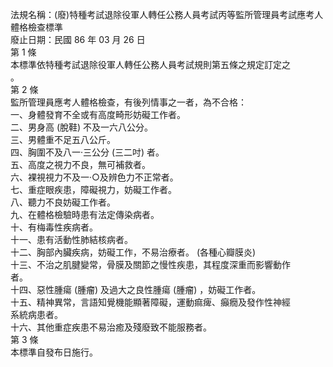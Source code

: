 法規名稱：(廢)特種考試退除役軍人轉任公務人員考試丙等監所管理員考試應考人體格檢查標準  
廢止日期：民國 86 年 03 月 26 日  
第 1 條  
本標準依特種考試退除役軍人轉任公務人員考試規則第五條之規定訂定之  
。  
第 2 條  
監所管理員應考人體格檢查，有後列情事之一者，為不合格：  
一、身體發育不全或有高度畸形妨礙工作者。  
二、男身高 (脫鞋) 不及一六八公分。  
三、男體重不足五八公斤。  
四、胸圍不及八一‧三公分 (三二吋) 者。  
五、高度之視力不良，無可補救者。  
六、裸視視力不及一‧○及辨色力不正常者。  
七、重症眼疾患，障礙視力，妨礙工作者。  
八、聽力不良妨礙工作者。  
九、在體格檢驗時患有法定傳染病者。  
十、有梅毒性疾病者。  
十一、患有活動性肺結核病者。  
十二、胸部內臟疾病，妨礙工作，不易治療者。 (各種心瓣膜炎)  
十三、不治之肌腱變常，骨膜及關節之慢性疾患，其程度深重而影響動作  
者。  
十四、惡性腫瘍 (腫瘤) 及過大之良性腫瘍 (腫瘤) ，妨礙工作者。  
十五、精神異常，言語知覺機能顯著障礙，運動痲痺、癲癇及發作性神經  
系統病患者。  
十六、其他重症疾患不易治癒及殘廢致不能服務者。  
第 3 條  
本標準自發布日施行。  


